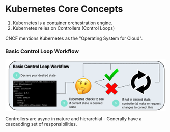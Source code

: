 # Kubernetes Core Concepts 

1. Kubernetes is a container orchestration engine. 
2. Kubernetes relies on Controllers (Control Loops) 

CNCF mentions Kubernetes as the "Operating System for Cloud".  


### Basic Control Loop Workflow 

![Control Loop Workflow](image.png)


Controllers are async in nature and hierarchial - Generally have a cascadding set of responsibilities. 

